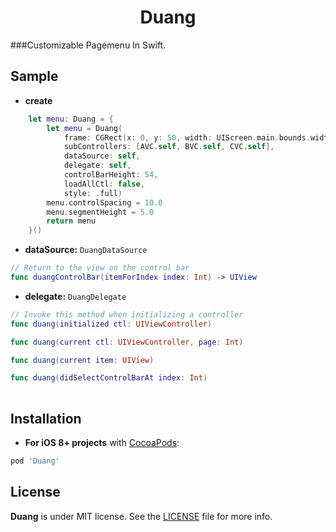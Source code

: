 <center><h1>Duang</h1></center>

###Customizable Pagemenu In Swift. 


## Sample   
- **create**  

```swift
    let menu: Duang = {
        let menu = Duang(
            frame: CGRect(x: 0, y: 50, width: UIScreen.main.bounds.width, height: 100),
            subControllers: [AVC.self, BVC.self, CVC.self],
            dataSource: self,
            delegate: self,
            controlBarHeight: 54,
            loadAllCtl: false,
            style: .full)
        menu.controlSpacing = 10.0
        menu.segmentHeight = 5.0
        return menu
    }()
```  
- **dataSource:**  `DuangDataSource`  

```swift  
// Return to the view on the control bar
func duangControlBar(itemForIndex index: Int) -> UIView 
```
- **delegate:**  `DuangDelegate`  

```swift   
// Invoke this method when initializing a controller
func duang(initialized ctl: UIViewController)

func duang(current ctl: UIViewController, page: Int)

func duang(current item: UIView)

func duang(didSelectControlBarAt index: Int) 
 
```  

## Installation  

- **For iOS 8+ projects** with [CocoaPods](https://cocoapods.org):  

``` ruby
pod 'Duang'
```

## License

**Duang** is under MIT license. See the [LICENSE](LICENSE) file for more info.
